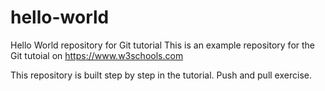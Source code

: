 # hello-world
Hello World repository for Git tutorial
This is an example repository for the Git tutoial on https://www.w3schools.com

This repository is built step by step in the tutorial.
Push and pull exercise.
